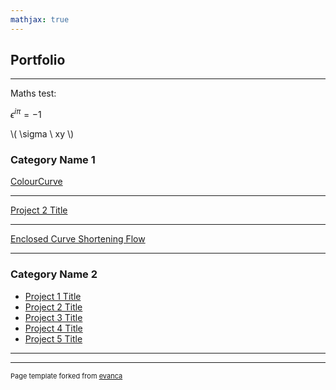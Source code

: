 ```yaml
---
mathjax: true
---
```


## Portfolio

---
Maths test:

$\epsilon^{i\pi} = -1$

\\( \sigma \\ xy \\)

### Category Name 1 

[ColourCurve](https://github.com/ghager93/ghager93.github.io/blob/28a5a6a38e13db05049a07b0f004fd091bdcf7eb/_posts/enclosed-curve-shortening.html)
<!-- <img src="images/dummy_thumbnail.jpg?raw=true"/> -->

---
[Project 2 Title](./_posts/enclosed-curve-shortening.md)
<!-- <img src="images/dummy_thumbnail.jpg?raw=true"/> -->

---
[Enclosed Curve Shortening Flow](/_posts/enclosed-curve-shortening.html)
<!-- <img src="images/dummy_thumbnail.jpg?raw=true"/> -->

---

### Category Name 2

- [Project 1 Title](http://example.com/)
- [Project 2 Title](http://example.com/)
- [Project 3 Title](http://example.com/)
- [Project 4 Title](http://example.com/)
- [Project 5 Title](http://example.com/)

---




---
<p style="font-size:11px">Page template forked from <a href="https://github.com/evanca/quick-portfolio">evanca</a></p>
<!-- Remove above link if you don't want to attibute -->
